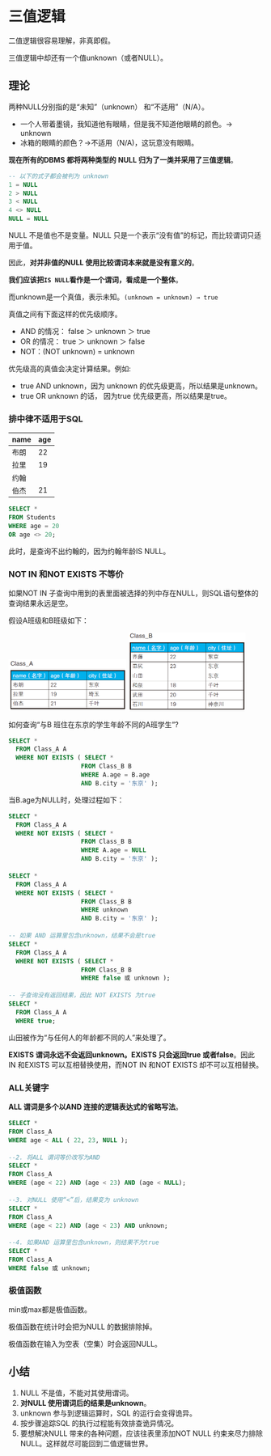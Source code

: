 # 三值逻辑

二值逻辑很容易理解，非真即假。

三值逻辑中却还有一个值unknown（或者NULL）。

## 理论

两种NULL分别指的是“未知”（unknown） 和“不适用”（N/A）。

- 一个人带着墨镜，我知道他有眼睛，但是我不知道他眼睛的颜色。-> unknown
- 冰箱的眼睛的颜色？->不适用（N/A)，这玩意没有眼睛。

**现在所有的DBMS 都将两种类型的**
**NULL 归为了一类并采用了三值逻辑**。

```sql
-- 以下的式子都会被判为 unknown
1 = NULL
2 > NULL
3 < NULL
4 <> NULL
NULL = NULL
```

NULL 不是值也不是变量。NULL 只是一个表示“没有值”的标记，而比较谓词只适用于值。

因此，**对并非值的NULL 使用比较谓词本来就是没有意义的**。

**我们应该把`IS
NULL`看作是一个谓词，看成是一个整体**。

而unknown是一个真值，表示未知。`(unknown = unknown) → true`

真值之间有下面这样的优先级顺序。

- AND 的情况： false ＞ unknown ＞ true
- OR 的情况： true ＞ unknown ＞ false
- NOT：(NOT unknown) = unknown

优先级高的真值会决定计算结果。例如:

- true AND unknown，因为
  unknown 的优先级更高，所以结果是unknown。
- true OR unknown 的话，
  因为true 优先级更高，所以结果是true。

### 排中律不适用于SQL

| name | age  |
| ---- | ---- |
| 布朗 | 22   |
| 拉里 | 19   |
| 约翰 |      |
| 伯杰 | 21   |

```sql
SELECT *
FROM Students
WHERE age = 20
OR age <> 20;
```

此时，是查询不出约翰的，因为约翰年龄IS NULL。

### NOT IN 和NOT EXISTS 不等价

如果NOT IN 子查询中用到的表里面被选择的列中存在NULL，则SQL语句整体的查询结果永远是空。

假设A班级和B班级如下：

<img src="assets/classA.PNG" style="zoom:50%;" />

<img src="assets/classB.PNG" style="zoom:50%;" />

如何查询“与B 班住在东京的学生年龄不同的A班学生”?

```sql
SELECT *
  FROM Class_A A
  WHERE NOT EXISTS ( SELECT *
                    FROM Class_B B
                    WHERE A.age = B.age
                    AND B.city = '东京' );
```

当B.age为NULL时，处理过程如下：

```sql
SELECT *
  FROM Class_A A
  WHERE NOT EXISTS ( SELECT *
                    FROM Class_B B
                    WHERE A.age = NULL
                    AND B.city = '东京' );
                    
SELECT *
  FROM Class_A A
  WHERE NOT EXISTS ( SELECT *
                    FROM Class_B B
                    WHERE unknown
                    AND B.city = '东京' );  

-- 如果 AND 运算里包含unknown，结果不会是true
SELECT *
  FROM Class_A A
  WHERE NOT EXISTS ( SELECT *
                    FROM Class_B B
                    WHERE false 或 unknown );      
  
-- 子查询没有返回结果，因此 NOT EXISTS 为true  
SELECT *
  FROM Class_A A
  WHERE true;                        
```

山田被作为“与任何人的年龄都不同的人”来处理了。

**EXISTS 谓词永远不会返回unknown。EXISTS 只会返回true 或者false**。因此
IN 和EXISTS 可以互相替换使用，而NOT IN 和NOT EXISTS 却不可以互相替换。

### ALL关键字

**ALL 谓词是多个以AND 连接的逻辑表达式的省略写法**。

```sql
SELECT *
FROM Class_A
WHERE age < ALL ( 22, 23, NULL );

--2. 将ALL 谓词等价改写为AND
SELECT *
FROM Class_A
WHERE (age < 22) AND (age < 23) AND (age < NULL);

--3. 对NULL 使用“<”后，结果变为 unknown
SELECT *
FROM Class_A
WHERE (age < 22) AND (age < 23) AND unknown;

--4. 如果AND 运算里包含unknown，则结果不为true
SELECT *
FROM Class_A
WHERE false 或 unknown;
```

### 极值函数

min或max都是极值函数。

极值函数在统计时会把为NULL 的数据排除掉。

极值函数在输入为空表（空集）时会返回NULL。

## 小结

1. NULL 不是值，不能对其使用谓词。
3. **对NULL 使用谓词后的结果是unknown**。
4. unknown 参与到逻辑运算时，SQL 的运行会变得诡异。
4. 按步骤追踪SQL 的执行过程能有效排查诡异情况。
5. 要想解决NULL 带来的各种问题，应该往表里添加NOT NULL 约束来尽力排除NULL。这样就尽可能回到二值逻辑世界。